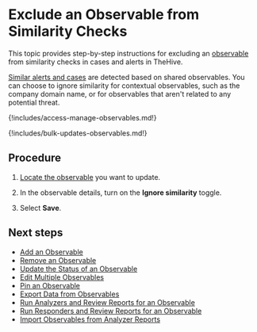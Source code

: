 # Exclude an Observable from Similarity Checks

This topic provides step-by-step instructions for excluding an [observable](about-observables.md) from similarity checks in cases and alerts in TheHive.

[Similar alerts and cases](../find-similar-alerts-cases.md) are detected based on shared observables. You can choose to ignore similarity for contextual observables, such as the company domain name, or for observables that aren't related to any potential threat.

{!includes/access-manage-observables.md!}

{!includes/bulk-updates-observables.md!}

<h2>Procedure</h2>

1. [Locate the observable](../search-for-cases/find-an-observable.md) you want to update.

2. In the observable details, turn on the **Ignore similarity** toggle.

3. Select **Save**.

<h2>Next steps</h2>

* [Add an Observable](add-an-observable.md)
* [Remove an Observable](remove-an-observable.md)
* [Update the Status of an Observable](update-an-observable-status.md)
* [Edit Multiple Observables](edit-multiple-observables.md)
* [Pin an Observable](pin-an-observable.md)
* [Export Data from Observables](export-data-observables.md)
* [Run Analyzers and Review Reports for an Observable](run-analyzers-on-an-observable.md)
* [Run Responders and Review Reports for an Observable](run-responders-on-an-observable.md)
* [Import Observables from Analyzer Reports](import-observables-from-analyzer-reports.md)